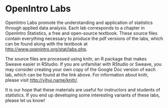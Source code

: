 OpenIntro Labs
==============

OpenIntro Labs promote the understanding and application of statistics through applied data analysis.  Each lab corresponds to a chapter in OpenIntro Statistics, a free and open-source textbook.  These source files contain everything necessary to produce the pdf versions of the labs, which can be found along with the textbook at http://www.openintro.org/stat/labs.php.

The source files are processed using knitr, an R package that makes Sweave easier in RStudio. If you are unfamiliar with RStudio or Sweave, you may consider creating your own copy of the Google Doc version of each lab, which can be found at the link above. For information about knitr, please visit http://yihui.name/knitr/.

It is our hope that these materials are useful for instructors and students of statistics.  If you end up developing some interesting variants of these labs, please let us know!